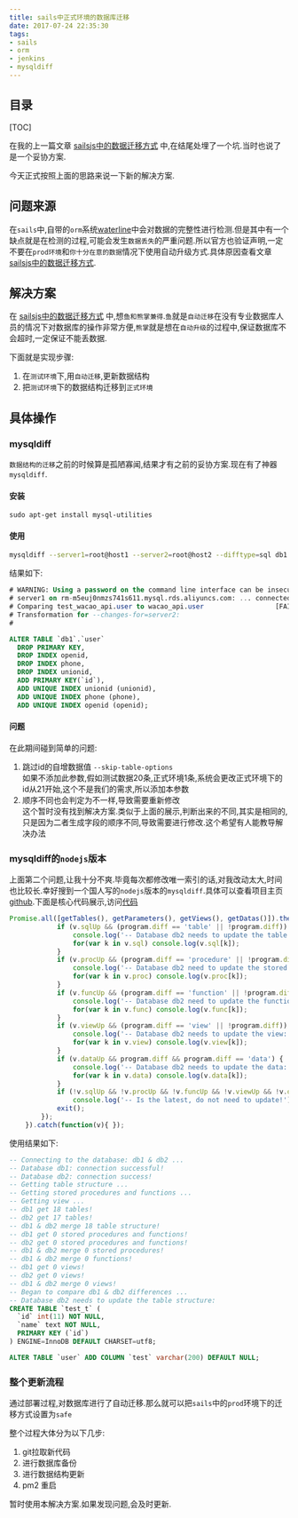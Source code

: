 ```yaml
---
title: sails中正式环境的数据库迁移
date: 2017-07-24 22:35:30
tags: 
- sails
- orm
- jenkins
- mysqldiff
---
```

## 目录

[TOC]

在我的上一篇文章 [sailsjs中的数据迁移方式] 中,在结尾处埋了一个坑.当时也说了是一个妥协方案.

今天正式按照上面的思路来说一下新的解决方案.


## 问题来源

在`sails`中,自带的`orm`系统[waterline]中会对数据的完整性进行检测.但是其中有一个缺点就是在检测的过程,可能会发生`数据丢失`的严重问题.所以官方也验证声明,一定不要在`prod环境`和`你十分在意的数据`情况下使用自动升级方式.具体原因查看文章 [sailsjs中的数据迁移方式].

## 解决方案

在 [sailsjs中的数据迁移方式] 中,想`鱼和熊掌兼得`.`鱼`就是`自动迁移`在没有专业数据库人员的情况下对数据库的操作非常方便,`熊掌`就是想在`自动升级`的过程中,保证数据库不会超时,一定保证不能丢数据.

下面就是实现步骤:

1. 在`测试环境`下,用`自动迁移`,更新数据结构
2. 把`测试环境`下的数据结构迁移到`正式环境`

## 具体操作

### mysqldiff

`数据结构的迁移`之前的时候算是孤陋寡闻,结果才有之前的妥协方案.现在有了神器`mysqldiff`.

#### 安装
```
sudo apt-get install mysql-utilities
```
#### 使用
```bash
mysqldiff --server1=root@host1 --server2=root@host2 --difftype=sql db1.table1:dbx.table3
```
结果如下:

```sql
# WARNING: Using a password on the command line interface can be insecure.
# server1 on rm-m5euj0nmzs741s611.mysql.rds.aliyuncs.com: ... connected.
# Comparing test_wacao_api.user to wacao_api.user                  [FAIL]
# Transformation for --changes-for=server2:
#

ALTER TABLE `db1`.`user`
  DROP PRIMARY KEY,
  DROP INDEX openid,
  DROP INDEX phone,
  DROP INDEX unionid,
  ADD PRIMARY KEY(`id`),
  ADD UNIQUE INDEX unionid (unionid),
  ADD UNIQUE INDEX phone (phone),
  ADD UNIQUE INDEX openid (openid);
```

#### 问题
在此期间碰到简单的问题:

1. 跳过id的自增数据值 `--skip-table-options`   
如果不添加此参数,假如测试数据20条,正式环境1条,系统会更改正式环境下的id从21开始,这个不是我们的需求,所以添加本参数
2. 顺序不同也会判定为不一样,导致需要重新修改   
   这个暂时没有找到解决方案.类似于上面的展示,判断出来的不同,其实是相同的,只是因为二者生成字段的顺序不同,导致需要进行修改.这个希望有人能教导解决办法
   
### mysqldiff的`nodejs`版本
上面第二个问题,让我十分不爽.毕竟每次都修改唯一索引的话,对我改动太大,时间也比较长.幸好搜到一个国人写的`nodejs`版本的`mysqldiff`.具体可以查看项目主页[github](https://github.com/LiveXY/mysqldiff).下面是核心代码展示,访问[代码](https://github.com/LiveXY/mysqldiff/blob/master/mysqldiff#L50)

```js
Promise.all([getTables(), getParameters(), getViews(), getDatas()]).then(allDesc).then(diff).then(function(v) {
			if (v.sqlUp && (program.diff == 'table' || !program.diff)) {
				console.log('-- Database db2 needs to update the table structure:');
				for(var k in v.sql) console.log(v.sql[k]);
			}
			if (v.procUp && (program.diff == 'procedure' || !program.diff)) {
				console.log('-- Database db2 need to update the stored procedure:');
				for(var k in v.proc) console.log(v.proc[k]);
			}
			if (v.funcUp && (program.diff == 'function' || !program.diff)) {
				console.log('-- Database db2 need to update the function:');
				for(var k in v.func) console.log(v.func[k]);
			}
			if (v.viewUp && (program.diff == 'view' || !program.diff)) {
				console.log('-- Database db2 needs to update the view:');
				for(var k in v.view) console.log(v.view[k]);
			}
			if (v.dataUp && program.diff && program.diff == 'data') {
				console.log('-- Database db2 needs to update the data:');
				for(var k in v.data) console.log(v.data[k]);
			}
			if (!v.sqlUp && !v.procUp && !v.funcUp && !v.viewUp && !v.dataUp)
				console.log('-- Is the latest, do not need to update!');
			exit();
		});
	}).catch(function(v){ });
```
使用结果如下:

```sql
-- Connecting to the database: db1 & db2 ...
-- Database db1: connection successful!
-- Database db2: connection success!
-- Getting table structure ...
-- Getting stored procedures and functions ...
-- Getting view ...
-- db1 get 18 tables!
-- db2 get 17 tables!
-- db1 & db2 merge 18 table structure!
-- db1 get 0 stored procedures and functions!
-- db2 get 0 stored procedures and functions!
-- db1 & db2 merge 0 stored procedures!
-- db1 & db2 merge 0 functions!
-- db1 get 0 views!
-- db2 get 0 views!
-- db1 & db2 merge 0 views!
-- Began to compare db1 & db2 differences ...
-- Database db2 needs to update the table structure:
CREATE TABLE `test_t` (
  `id` int(11) NOT NULL,
  `name` text NOT NULL,
  PRIMARY KEY (`id`)
) ENGINE=InnoDB DEFAULT CHARSET=utf8;

ALTER TABLE `user` ADD COLUMN `test` varchar(200) DEFAULT NULL;
```

### 整个更新流程

通过部署过程,对数据库进行了自动迁移.那么就可以把`sails`中的`prod`环境下的迁移方式设置为`safe`

整个过程大体分为以下几步:
1. git拉取新代码
2. 进行数据库备份
3. 进行数据结构更新
4. pm2 重启

暂时使用本解决方案.如果发现问题,会及时更新.



[waterline]: http://github.com/balderdashy/waterline   
[sailsjs中的数据迁移方式]:https://stoneren.github.io/2017/07/21/sailsjs%E4%B8%AD%E7%9A%84%E6%95%B0%E6%8D%AE%E8%BF%81%E7%A7%BB%E6%96%B9%E5%BC%8F/ 
[mysqldiff]:https://dev.mysql.com/doc/mysql-utilities/1.5/en/mysqldiff.html